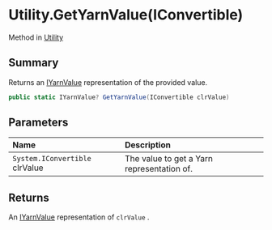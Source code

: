 # Utility.GetYarnValue(IConvertible)

Method in [Utility](/docs/api/csharp/yarn.compiler.utility.md)

## Summary


Returns an  <a href="yarn.iyarnvalue.md">IYarnValue</a>  representation of the provided
value.


```csharp
public static IYarnValue? GetYarnValue(IConvertible clrValue)
```

## Parameters

|Name|Description|
|:---|:---|
|`System.IConvertible` clrValue|The value to get a Yarn representation of.|

## Returns

An  <a href="yarn.iyarnvalue.md">IYarnValue</a>  representation of  <code>clrValue</code> .

